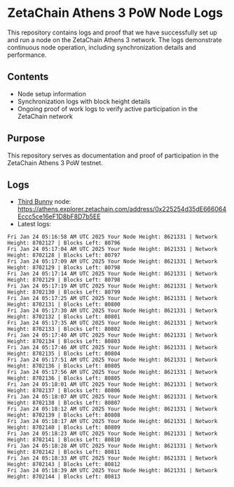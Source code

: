 # ZetaChain Athens 3 PoW Node Logs
This repository contains logs and proof that we have successfully set up and run a node on the ZetaChain Athens 3 network. The logs demonstrate continuous node operation, including synchronization details and performance.

## Contents
- Node setup information
- Synchronization logs with block height details
- Ongoing proof of work logs to verify active participation in the ZetaChain network

## Purpose
This repository serves as documentation and proof of participation in the ZetaChain Athens 3 PoW testnet.

## Logs

- [Third Bunny](https://thirdbunny.xyz/) node: https://athens.explorer.zetachain.com/address/0x225254d35dE666064Eccc5ce16eF1D8bF8D7b5EE
- Latest logs:
```
Fri Jan 24 05:16:58 AM UTC 2025 Your Node Height: 8621331 | Network Height: 8702127 | Blocks Left: 80796
Fri Jan 24 05:17:04 AM UTC 2025 Your Node Height: 8621331 | Network Height: 8702128 | Blocks Left: 80797
Fri Jan 24 05:17:09 AM UTC 2025 Your Node Height: 8621331 | Network Height: 8702129 | Blocks Left: 80798
Fri Jan 24 05:17:14 AM UTC 2025 Your Node Height: 8621331 | Network Height: 8702129 | Blocks Left: 80798
Fri Jan 24 05:17:19 AM UTC 2025 Your Node Height: 8621331 | Network Height: 8702130 | Blocks Left: 80799
Fri Jan 24 05:17:25 AM UTC 2025 Your Node Height: 8621331 | Network Height: 8702131 | Blocks Left: 80800
Fri Jan 24 05:17:30 AM UTC 2025 Your Node Height: 8621331 | Network Height: 8702132 | Blocks Left: 80801
Fri Jan 24 05:17:35 AM UTC 2025 Your Node Height: 8621331 | Network Height: 8702133 | Blocks Left: 80802
Fri Jan 24 05:17:40 AM UTC 2025 Your Node Height: 8621331 | Network Height: 8702134 | Blocks Left: 80803
Fri Jan 24 05:17:46 AM UTC 2025 Your Node Height: 8621331 | Network Height: 8702135 | Blocks Left: 80804
Fri Jan 24 05:17:51 AM UTC 2025 Your Node Height: 8621331 | Network Height: 8702136 | Blocks Left: 80805
Fri Jan 24 05:17:56 AM UTC 2025 Your Node Height: 8621331 | Network Height: 8702136 | Blocks Left: 80805
Fri Jan 24 05:18:01 AM UTC 2025 Your Node Height: 8621331 | Network Height: 8702137 | Blocks Left: 80806
Fri Jan 24 05:18:07 AM UTC 2025 Your Node Height: 8621331 | Network Height: 8702138 | Blocks Left: 80807
Fri Jan 24 05:18:12 AM UTC 2025 Your Node Height: 8621331 | Network Height: 8702139 | Blocks Left: 80808
Fri Jan 24 05:18:17 AM UTC 2025 Your Node Height: 8621331 | Network Height: 8702140 | Blocks Left: 80809
Fri Jan 24 05:18:23 AM UTC 2025 Your Node Height: 8621331 | Network Height: 8702141 | Blocks Left: 80810
Fri Jan 24 05:18:28 AM UTC 2025 Your Node Height: 8621331 | Network Height: 8702142 | Blocks Left: 80811
Fri Jan 24 05:18:33 AM UTC 2025 Your Node Height: 8621331 | Network Height: 8702143 | Blocks Left: 80812
Fri Jan 24 05:18:39 AM UTC 2025 Your Node Height: 8621331 | Network Height: 8702144 | Blocks Left: 80813
```
